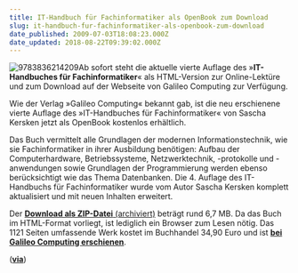 ```yaml
---
title: IT-Handbuch für Fachinformatiker als OpenBook zum Download
slug: it-handbuch-fur-fachinformatiker-als-openbook-zum-download
date_published: 2009-07-03T18:08:23.000Z
date_updated: 2018-08-22T09:39:02.000Z
---
```


![9783836214209](//picdump.thafaker.de/2009/07/9783836214209.gif)Ab sofort steht die aktuelle vierte Auflage des »**IT-Handbuches für Fachinformatiker**« als HTML-Version zur Online-Lektüre und zum Download auf der Webseite von Galileo Computing zur Verfügung.

Wie der Verlag »Galileo Computing« bekannt gab, ist die neu erschienene vierte Auflage des »IT-Handbuches für Fachinformatiker« von Sascha Kersken jetzt als OpenBook kostenlos erhältlich.

Das Buch vermittelt alle Grundlagen der modernen Informationstechnik, wie sie Fachinformatiker in ihrer Ausbildung benötigen: Aufbau der Computerhardware, Betriebssysteme, Netzwerktechnik, -protokolle und -anwendungen sowie Grundlagen der Programmierung werden ebenso berücksichtigt wie das Thema Datenbanken. Die 4. Auflage des IT-Handbuchs für Fachinformatiker wurde vom Autor Sascha Kersken komplett aktualisiert und mit neuen Inhalten erweitert.

Der [**Download als ZIP-Datei** (archiviert)](http://web.archive.org/web/20120526155559/http://download.galileo-press.de/openbook/it_handbuch/galileocomputing_it_handbuch.zip) beträgt rund 6,7 MB. Da das Buch im HTML-Format vorliegt, ist lediglich ein Browser zum Lesen nötig. Das 1121 Seiten umfassende Werk kostet im Buchhandel 34,90 Euro und ist **[bei Galileo Computing erschienen](http://www.galileocomputing.de/2138)**.

([**via**](http://www.pro-linux.de/news/2009/14391.html))
